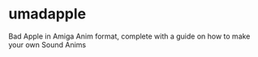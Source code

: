 # umadapple
Bad Apple in Amiga Anim format, complete with a guide on how to make your own Sound Anims
